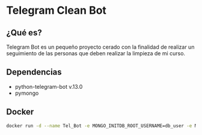 # Telegram Clean Bot

## ¿Qué es?
Telegram Bot es un pequeño proyecto cerado con la finalidad de realizar un seguimiento de las personas que deben realizar la limpieza de mi curso.

## Dependencias
- python-telegram-bot v.13.0
- pymongo

## Docker
```sh
docker run -d --name Tel_Bot -e MONGO_INITDB_ROOT_USERNAME=db_user -e MONGO_INITDB_ROOT_PASSWORD=db_admin -p 27017:27017 mongo
```